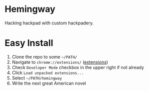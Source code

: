 Hemingway
=========

Hacking hackpad with custom hackpadery.

# Easy Install

1. Clone the repo to some `~/PATH/`
2. Navigate to `chrome://extensions/` ([extensions](chrome://extensions/))
3. Check `Developer Mode` checkbox in the upper right if not already
4. Click `Load unpacked extensions...`
5. Select `~/PATH/hemingway`
6. Write the next great American novel

